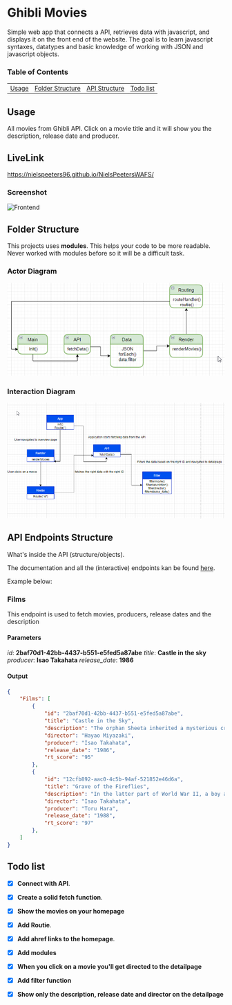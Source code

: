 # Ghibli Movies
 Simple web app that connects a API, retrieves data with javascript, and displays it on the front end of the website. The goal is to learn javascript syntaxes, datatypes and basic knowledge of working with JSON and javascript objects.

### Table of Contents

<table>
    <tr>
        <td align="center"><a href="#nerd_face-usage">Usage<a></td>
        <td align="center"><a href="#open_file_folder-folder-structure">Folder Structure<a></td>
        <td align="center"><a href="#package-api-endpoints-structure">API Structure<a></td>
        <td align="center"><a href="#memo-todo-list">Todo list<a></td>
    </tr>
</table>

## Usage

All movies from Ghibli API. Click on a movie title and it will show you the description, release date and producer.

## LiveLink
https://nielspeeters96.github.io/NielsPeetersWAFS/

### Screenshot

![Frontend ](https://github.com/NielsPeeters96/NielsPeeters_Web_App_From_Scratch/blob/main/img/Screenshot.png)

## Folder Structure

This projects uses **modules**. This helps your code to be more readable. Never worked with modules before so it will be a difficult task.

### Actor Diagram

![Actor Diagram](https://github.com/NielsPeeters96/NielsPeetersWAFS/blob/main/img/Actor_diagram.png) 

### Interaction Diagram

![Interaction Diagram](https://github.com/NielsPeeters96/NielsPeetersWAFS/blob/main/img/Interaction_diagram.png)

## API Endpoints Structure

What's inside the API (structure/objects).

The documentation and all the (interactive) endpoints kan be found [here](https://ghibliapi.herokuapp.com/#section/Studio-Ghibli-API).

Example below:

### Films

This endpoint is used to fetch movies, producers, release dates and the description

#### Parameters

_id_: **2baf70d1-42bb-4437-b551-e5fed5a87abe**
_title_: **Castle in the sky**
_producer_: **Isao Takahata**
_release_date_: **1986**

#### Output

```json
{
    "Films": [
        {
            "id": "2baf70d1-42bb-4437-b551-e5fed5a87abe",
            "title": "Castle in the Sky",
            "description": "The orphan Sheeta inherited a mysterious crystal that links her to the mythical sky-kingdom of Laputa. With the help of resourceful Pazu and a rollicking band of sky pirates, she makes her way to the ruins of the once-great civilization. Sheeta and Pazu must outwit the evil Muska, who plans to use Laputa's science to make himself ruler of the world.",
            "director": "Hayao Miyazaki",
            "producer": "Isao Takahata",
            "release_date": "1986",
            "rt_score": "95"
        },
        {
            "id": "12cfb892-aac0-4c5b-94af-521852e46d6a",
            "title": "Grave of the Fireflies",
            "description": "In the latter part of World War II, a boy and his sister, orphaned when their mother is killed in the firebombing of Tokyo, are left to survive on their own in what remains of civilian life in Japan. The plot follows this boy and his sister as they do their best to survive in the Japanese countryside, battling hunger, prejudice, and pride in their own quiet, personal battle.",
            "director": "Isao Takahata",
            "producer": "Toru Hara",
            "release_date": "1988",
            "rt_score": "97"
        },
    ]
}
```
## Todo list

-   [x] **Connect with API**.

-   [x] **Create a solid fetch function**.

-   [x] **Show the movies on your homepage**

-   [x] **Add Routie**. 

-   [x] **Add ahref links to the homepage**. 

-   [x] **Add modules** 

-   [x] **When you click on a movie you'll get directed to the detailpage**

-   [x] **Add filter function**

-   [x] **Show only the description, release date and director on the detailpage**
